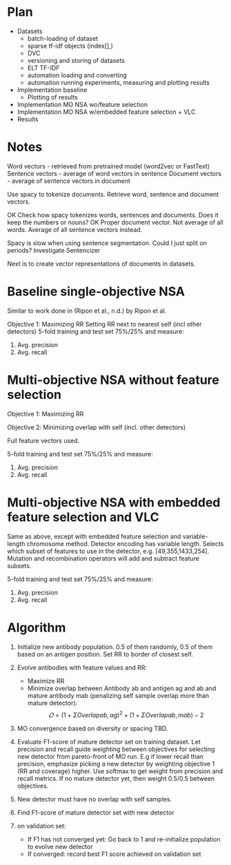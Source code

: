 # Plan
- Datasets
    - batch-loading of dataset
    - sparse tf-idf objects (index[],)
    - DVC
    - versioning and storing of datasets
    - ELT TF-IDF
    - automation loading and converting
    - automation running experiments, measuring and plotting results
- Implementation baseline
    - Plotting of results
- Implementation MO NSA wo/feature selection
- Implementation MO NSA w/embedded feature selection + VLC
- Results

# Notes
Word vectors - retrieved from pretrained model (word2vec or FastText)
Sentence vectors - average of word vectors in sentence
Document vectors - average of sentence vectors in document

Use spacy to tokenize documents. Retrieve word, sentence and document vectors.

OK Check how spacy tokenizes words, sentences and documents. Does it keep the numbers or nouns?
OK Proper document vector. Not average of all words. Average of all sentence vectors instead.

Spacy is slow when using sentence segmentation. Could I just split on periods?
Investigate Sentencizer

Next is to create vector representations of documents in datasets.

# Baseline single-objective NSA
Similar to work done in (Ripon et al., n.d.) by Ripon et al.

Objective 1: Maximizing RR
Setting RR next to nearest self (incl other detectors)
5-fold training and test set 75%/25% and measure:

1. Avg. precision
2. Avg. recall

# Multi-objective NSA without feature selection
Objective 1: Maximizing RR

Objective 2: Minimizing overlap with self (incl. other detectors)

Full feature vectors used.

5-fold training and test set 75%/25% and measure:
1. Avg. precision
2. Avg. recall

# Multi-objective NSA with embedded feature selection and VLC
Same as above, except with embedded feature selection and variable-length chromosome method.
Detector encoding has variable length. Selects which subset of features to use in the detector, e.g. [49,355,1433,254]. Mutation and recombination operators will add and subtract feature subsets.

5-fold training and test set 75%/25% and measure:
1. Avg. precision
2. Avg. recall

# Algorithm
1. Initialize new antibody population. 0.5 of them randomly, 0.5 of them based on an antigen position. Set RR to border of closest self.
2. Evolve antibodies with feature values and RR:
    - Maximize RR
    - Minimize overlap between Antibody ab and antigen ag and ab and mature antibody mab (penalizing self sample overlap more than mature detector):
$$𝑂=(1+ΣOverlapab, ag)^2+(1+ΣOverlapab, mab)−2$$

3. MO convergence based on diversity or spacing TBD.
4. Evaluate F1-score of mature detector set on training dataset. Let precision and recall guide weighting between objectives for selecting new detector from pareto-front of MO run. E.g if lower recall than precision, emphasize picking a new detector by weighting objective 1 (RR and coverage) higher. Use softmax to get weight from precision and recall metrics. If no mature detector yet, then weight 0.5/0.5 between objectives.
5. New detector must have no overlap with self samples.
6. Find F1-score of mature detector set with new detector
7. on validation set:
    - If F1 has not converged yet: Go back to 1 and re-initialize population to evolve new detector
    - If converged: record best F1 score achieved on validation set


